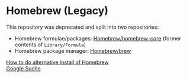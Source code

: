 # Homebrew (Legacy)

This repository was deprecated and split into two repositories:

- Homebrew formulae/packages: [Homebrew/homebrew-core](https://github.com/Homebrew/homebrew-core) (former contents of `Library/Formula`)
- Homebrew package manager: [Homebrew/brew](https://github.com/Homebrew/brew)



[How to do alternative install of Homebrew](https://stackoverflow.com/questions/25238599/how-to-do-alternative-install-of-homebrew)  
[Google Suche](https://www.google.com/search?q=brew+install+alternatives&oq=brew+install+altern&aqs=chrome.1.69i57j0i19j0i19i22i30l2.15900j0j7&sourceid=chrome&ie=UTF-8)  
